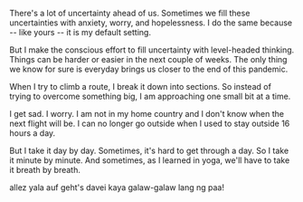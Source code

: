 There's a lot of uncertainty ahead of us. Sometimes we fill these uncertainties with anxiety, worry, and hopelessness. I do the same because -- like yours -- it is my default setting.

But I make the conscious effort to fill uncertainty with level-headed thinking. Things can be harder or easier in the next couple of weeks. The only thing we know for sure is everyday brings us closer to the end of this pandemic.

When I try to climb a route, I break it down into sections. So instead of trying to overcome something big, I am approaching one small bit at a time.

I get sad. I worry. I am not in my home country and I don't know when the next flight will be. I can no longer go outside when I used to stay outside 16 hours a day.

But I take it day by day. Sometimes, it's hard to get through a day. So I take it minute by minute. And sometimes, as I learned in yoga, we'll have to take it breath by breath. 

allez
yala
auf geht's
davei
kaya
galaw-galaw lang ng paa!
